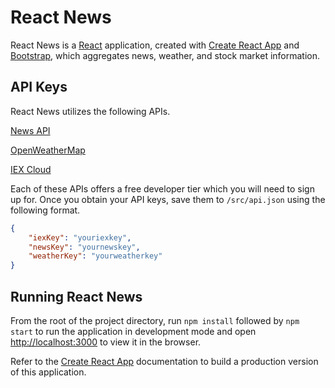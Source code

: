 # React News

React News is a [React](https://reactjs.org/) application, created with [Create React App](https://github.com/facebook/create-react-app) and [Bootstrap](https://getbootstrap.com/), which aggregates news, weather, and stock market information.

## API Keys

React News utilizes the following APIs.

[News API](https://newsapi.org/)

[OpenWeatherMap](https://openweathermap.org/api)

[IEX Cloud](https://iexcloud.io/docs/api/)

Each of these APIs offers a free developer tier which you will need to sign up for. Once you obtain your API keys, save them to `/src/api.json` using the following format.

```json
{
    "iexKey": "youriexkey",
    "newsKey": "yournewskey",
    "weatherKey": "yourweatherkey"
}
```

## Running React News

From the root of the project directory, run `npm install` followed by `npm start` to run the application in development mode and open [http://localhost:3000](http://localhost:3000) to view it in the browser.

Refer to the [Create React App](https://github.com/facebook/create-react-app) documentation to build a production version of this application.